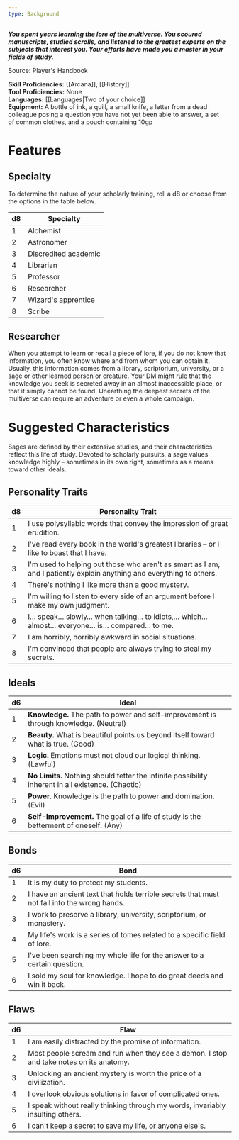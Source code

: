 ```yaml
---
type: Background
---
```

**_You spent years learning the lore of the multiverse. You scoured manuscripts, studied scrolls, and listened to the greatest experts on the subjects that interest you. Your efforts have made you a master in your fields of study._**

Source: Player's Handbook

**Skill Proficiencies:** [[Arcana]], [[History]]  
**Tool Proficiencies:** None  
**Languages:** [[Languages|Two of your choice]]  
**Equipment:** A bottle of ink, a quill, a small knife, a letter from a dead colleague posing a question you have not yet been able to answer, a set of common clothes, and a pouch containing 10gp

# Features

## Specialty

To determine the nature of your scholarly training, roll a d8 or choose from the options in the table below.

|d8|Specialty|
|---|---|
|1|Alchemist|
|2|Astronomer|
|3|Discredited academic|
|4|Librarian|
|5|Professor|
|6|Researcher|
|7|Wizard's apprentice|
|8|Scribe|

## Researcher

When you attempt to learn or recall a piece of lore, if you do not know that information, you often know where and from whom you can obtain it. Usually, this information comes from a library, scriptorium, university, or a sage or other learned person or creature. Your DM might rule that the knowledge you seek is secreted away in an almost inaccessible place, or that it simply cannot be found. Unearthing the deepest secrets of the multiverse can require an adventure or even a whole campaign.

# Suggested Characteristics

Sages are defined by their extensive studies, and their characteristics reflect this life of study. Devoted to scholarly pursuits, a sage values knowledge highly – sometimes in its own right, sometimes as a means toward other ideals.

## Personality Traits

|d8|Personality Trait|
|---|---|
|1|I use polysyllabic words that convey the impression of great erudition.|
|2|I've read every book in the world's greatest libraries – or I like to boast that I have.|
|3|I'm used to helping out those who aren't as smart as I am, and I patiently explain anything and everything to others.|
|4|There's nothing I like more than a good mystery.|
|5|I'm willing to listen to every side of an argument before I make my own judgment.|
|6|I… speak… slowly… when talking… to idiots,… which… almost… everyone… is… compared… to me.|
|7|I am horribly, horribly awkward in social situations.|
|8|I'm convinced that people are always trying to steal my secrets.|

## Ideals

|d6|Ideal|
|---|---|
|1|**Knowledge.** The path to power and self-improvement is through knowledge. (Neutral)|
|2|**Beauty.** What is beautiful points us beyond itself toward what is true. (Good)|
|3|**Logic.** Emotions must not cloud our logical thinking. (Lawful)|
|4|**No Limits.** Nothing should fetter the infinite possibility inherent in all existence. (Chaotic)|
|5|**Power.** Knowledge is the path to power and domination. (Evil)|
|6|**Self-Improvement.** The goal of a life of study is the betterment of oneself. (Any)|

## Bonds

|d6|Bond|
|---|---|
|1|It is my duty to protect my students.|
|2|I have an ancient text that holds terrible secrets that must not fall into the wrong hands.|
|3|I work to preserve a library, university, scriptorium, or monastery.|
|4|My life's work is a series of tomes related to a specific field of lore.|
|5|I've been searching my whole life for the answer to a certain question.|
|6|I sold my soul for knowledge. I hope to do great deeds and win it back.|

## Flaws

|d6|Flaw|
|---|---|
|1|I am easily distracted by the promise of information.|
|2|Most people scream and run when they see a demon. I stop and take notes on its anatomy.|
|3|Unlocking an ancient mystery is worth the price of a civilization.|
|4|I overlook obvious solutions in favor of complicated ones.|
|5|I speak without really thinking through my words, invariably insulting others.|
|6|I can't keep a secret to save my life, or anyone else's.|